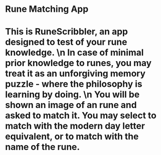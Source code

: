 <h1>Rune Matching App<h1>
This is RuneScribbler, an app designed to test of your rune knowledge. \n
In case of minimal prior knowledge to runes, you may treat it as an unforgiving memory puzzle - where the philosophy is learning by doing. \n
You will be shown an image of an rune and asked to match it. You may select to match with the modern day letter equivalent, or to match with the name of the rune.